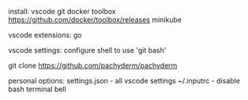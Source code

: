 install:
vscode
git
docker toolbox https://github.com/docker/toolbox/releases
minikube

vscode extensions:
go

vscode settings:
configure shell to use 'git bash'

git clone https://github.com/pachyderm/pachyderm



personal options:
settings.json - all vscode settings
~/.inputrc - disable bash terminal bell